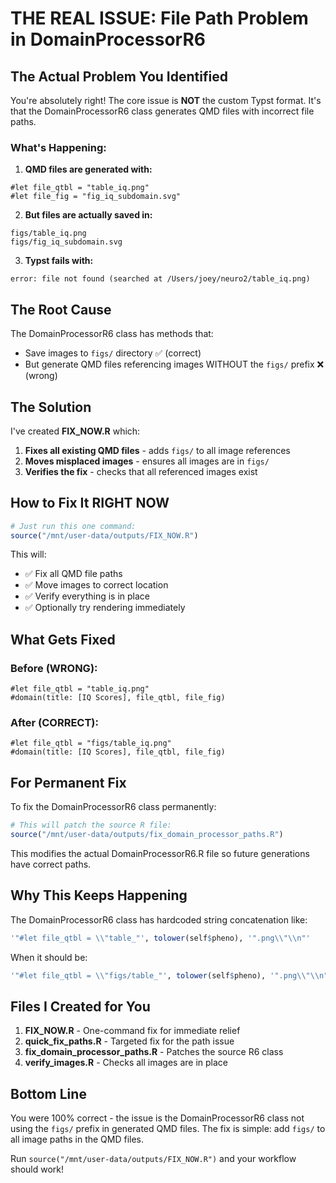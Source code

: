 # THE REAL ISSUE: File Path Problem in DomainProcessorR6

## The Actual Problem You Identified

You're absolutely right! The core issue is **NOT** the custom Typst format. It's that the DomainProcessorR6 class generates QMD files with incorrect file paths.

### What's Happening:

1. **QMD files are generated with:**
```typst
#let file_qtbl = "table_iq.png"
#let file_fig = "fig_iq_subdomain.svg"
```

2. **But files are actually saved in:**
```
figs/table_iq.png
figs/fig_iq_subdomain.svg
```

3. **Typst fails with:**
```
error: file not found (searched at /Users/joey/neuro2/table_iq.png)
```

## The Root Cause

The DomainProcessorR6 class has methods that:
- Save images to `figs/` directory ✅ (correct)
- But generate QMD files referencing images WITHOUT the `figs/` prefix ❌ (wrong)

## The Solution

I've created **FIX_NOW.R** which:

1. **Fixes all existing QMD files** - adds `figs/` to all image references
2. **Moves misplaced images** - ensures all images are in `figs/`
3. **Verifies the fix** - checks that all referenced images exist

## How to Fix It RIGHT NOW

```r
# Just run this one command:
source("/mnt/user-data/outputs/FIX_NOW.R")
```

This will:
- ✅ Fix all QMD file paths
- ✅ Move images to correct location
- ✅ Verify everything is in place
- ✅ Optionally try rendering immediately

## What Gets Fixed

### Before (WRONG):
```typst
#let file_qtbl = "table_iq.png"
#domain(title: [IQ Scores], file_qtbl, file_fig)
```

### After (CORRECT):
```typst
#let file_qtbl = "figs/table_iq.png"  
#domain(title: [IQ Scores], file_qtbl, file_fig)
```

## For Permanent Fix

To fix the DomainProcessorR6 class permanently:

```r
# This will patch the source R file:
source("/mnt/user-data/outputs/fix_domain_processor_paths.R")
```

This modifies the actual DomainProcessorR6.R file so future generations have correct paths.

## Why This Keeps Happening

The DomainProcessorR6 class has hardcoded string concatenation like:
```r
'"#let file_qtbl = \\"table_"', tolower(self$pheno), '".png\\"\\n"'
```

When it should be:
```r
'"#let file_qtbl = \\"figs/table_"', tolower(self$pheno), '".png\\"\\n"'
```

## Files I Created for You

1. **FIX_NOW.R** - One-command fix for immediate relief
2. **quick_fix_paths.R** - Targeted fix for the path issue
3. **fix_domain_processor_paths.R** - Patches the source R6 class
4. **verify_images.R** - Checks all images are in place

## Bottom Line

You were 100% correct - the issue is the DomainProcessorR6 class not using the `figs/` prefix in generated QMD files. The fix is simple: add `figs/` to all image paths in the QMD files.

Run `source("/mnt/user-data/outputs/FIX_NOW.R")` and your workflow should work!
